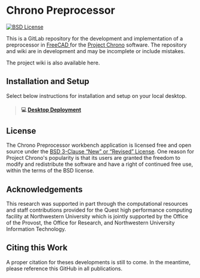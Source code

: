 # Chrono Preprocessor

&#x20;[![BSD License](http://www.projectchrono.org/assets/logos/chrono-bsd.svg)](https://github.com/Concrete-Chrono-Development/chrono-concrete/blob/main/LICENSE)

This is a GitLab repository for the development and implementation of a preprocessor in [FreeCAD ](https://www.freecadweb.org/)for the [Project Chrono](https://www.projectchrono.org) software. The repository and wiki are in development and may be incomplete or include mistakes.

The project wiki is also available here.

## Installation and Setup

Select below instructions for installation and setup on your local desktop.&#x20;

> #### :computer: [Desktop Deployment](wiki/usage-instructions/installation-and-setup-1.md)

## License

The Chrono Preprocessor workbench application is licensed free and open source under the [BSD 3-Clause “New” or “Revised” License](https://choosealicense.com/licenses/bsd-3-clause/). One reason for Project Chrono's popularity is that its users are granted the freedom to modify and redistribute the software and have a right of continued free use, within the terms of the BSD license.

## Acknowledgements

This research was supported in part through the computational resources and staff contributions provided for the Quest high performance computing facility at Northwestern University which is jointly supported by the Office of the Provost, the Office for Research, and Northwestern University Information Technology.

## Citing this Work

A proper citation for theses developments is still to come. In the meantime, please reference this GitHub in all publications.
